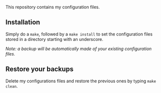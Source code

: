 This repository contains my configuration files.

## Installation

Simply do a `make`, followed by a `make install` to set the configuration
files stored in a directory starting with an underscore.

_Note: a backup will be automatically made of your existing configuration files._

## Restore your backups

Delete my configurations files and restore the previous ones by typing
`make clean`.
